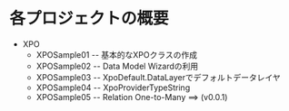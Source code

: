 各プロジェクトの概要
=======

* XPO
  * XPOSample01 -- 基本的なXPOクラスの作成
  * XPOSample02 -- Data Model Wizardの利用
  * XPOSample03 -- XpoDefault.DataLayerでデフォルトデータレイヤ
  * XPOSample04 -- XpoProviderTypeString
  * XPOSample05 -- Relation One-to-Many ==> (v0.0.1)
